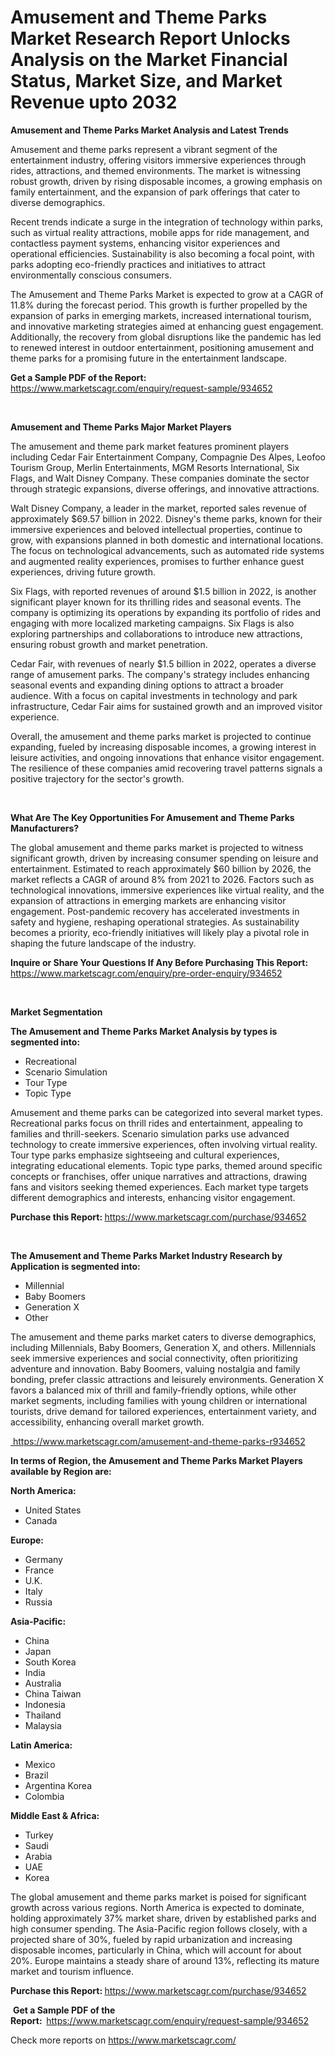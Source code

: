 <p><h1>Amusement and Theme Parks Market Research Report Unlocks Analysis on the Market Financial Status, Market Size, and Market Revenue upto 2032</h1></p><p><strong>Amusement and Theme Parks Market Analysis and Latest Trends</strong></p>
<p><p>Amusement and theme parks represent a vibrant segment of the entertainment industry, offering visitors immersive experiences through rides, attractions, and themed environments. The market is witnessing robust growth, driven by rising disposable incomes, a growing emphasis on family entertainment, and the expansion of park offerings that cater to diverse demographics.</p><p>Recent trends indicate a surge in the integration of technology within parks, such as virtual reality attractions, mobile apps for ride management, and contactless payment systems, enhancing visitor experiences and operational efficiencies. Sustainability is also becoming a focal point, with parks adopting eco-friendly practices and initiatives to attract environmentally conscious consumers.</p><p>The Amusement and Theme Parks Market is expected to grow at a CAGR of 11.8% during the forecast period. This growth is further propelled by the expansion of parks in emerging markets, increased international tourism, and innovative marketing strategies aimed at enhancing guest engagement. Additionally, the recovery from global disruptions like the pandemic has led to renewed interest in outdoor entertainment, positioning amusement and theme parks for a promising future in the entertainment landscape.</p></p>
<p><strong>Get a Sample PDF of the Report:&nbsp;</strong> <a href="https://www.marketscagr.com/enquiry/request-sample/934652?utm_campaign=3271&utm_medium=2&utm_source=Github&utm_content=ia&utm_term=07032025&utm_id=amusement-and-theme-parks">https://www.marketscagr.com/enquiry/request-sample/934652</a></p>
<p>&nbsp;</p>
<p><strong>Amusement and Theme Parks Major Market Players</strong></p>
<p><p>The amusement and theme park market features prominent players including Cedar Fair Entertainment Company, Compagnie Des Alpes, Leofoo Tourism Group, Merlin Entertainments, MGM Resorts International, Six Flags, and Walt Disney Company. These companies dominate the sector through strategic expansions, diverse offerings, and innovative attractions.</p><p>Walt Disney Company, a leader in the market, reported sales revenue of approximately $69.57 billion in 2022. Disney's theme parks, known for their immersive experiences and beloved intellectual properties, continue to grow, with expansions planned in both domestic and international locations. The focus on technological advancements, such as automated ride systems and augmented reality experiences, promises to further enhance guest experiences, driving future growth.</p><p>Six Flags, with reported revenues of around $1.5 billion in 2022, is another significant player known for its thrilling rides and seasonal events. The company is optimizing its operations by expanding its portfolio of rides and engaging with more localized marketing campaigns. Six Flags is also exploring partnerships and collaborations to introduce new attractions, ensuring robust growth and market penetration.</p><p>Cedar Fair, with revenues of nearly $1.5 billion in 2022, operates a diverse range of amusement parks. The company's strategy includes enhancing seasonal events and expanding dining options to attract a broader audience. With a focus on capital investments in technology and park infrastructure, Cedar Fair aims for sustained growth and an improved visitor experience.</p><p>Overall, the amusement and theme parks market is projected to continue expanding, fueled by increasing disposable incomes, a growing interest in leisure activities, and ongoing innovations that enhance visitor engagement. The resilience of these companies amid recovering travel patterns signals a positive trajectory for the sector's growth.</p></p>
<p>&nbsp;</p>
<p><strong>What Are The Key Opportunities For Amusement and Theme Parks Manufacturers?</strong></p>
<p><p>The global amusement and theme parks market is projected to witness significant growth, driven by increasing consumer spending on leisure and entertainment. Estimated to reach approximately $60 billion by 2026, the market reflects a CAGR of around 8% from 2021 to 2026. Factors such as technological innovations, immersive experiences like virtual reality, and the expansion of attractions in emerging markets are enhancing visitor engagement. Post-pandemic recovery has accelerated investments in safety and hygiene, reshaping operational strategies. As sustainability becomes a priority, eco-friendly initiatives will likely play a pivotal role in shaping the future landscape of the industry.</p></p>
<p><strong>Inquire or Share Your Questions If Any Before Purchasing This Report:</strong> <a href="https://www.marketscagr.com/enquiry/pre-order-enquiry/934652?utm_campaign=3271&utm_medium=2&utm_source=Github&utm_content=ia&utm_term=07032025&utm_id=amusement-and-theme-parks">https://www.marketscagr.com/enquiry/pre-order-enquiry/934652</a></p>
<p>&nbsp;</p>
<p><strong>Market Segmentation</strong></p>
<p><strong>The Amusement and Theme Parks Market Analysis by types is segmented into:</strong></p>
<p><ul><li>Recreational</li><li>Scenario Simulation</li><li>Tour Type</li><li>Topic Type</li></ul></p>
<p><p>Amusement and theme parks can be categorized into several market types. Recreational parks focus on thrill rides and entertainment, appealing to families and thrill-seekers. Scenario simulation parks use advanced technology to create immersive experiences, often involving virtual reality. Tour type parks emphasize sightseeing and cultural experiences, integrating educational elements. Topic type parks, themed around specific concepts or franchises, offer unique narratives and attractions, drawing fans and visitors seeking themed experiences. Each market type targets different demographics and interests, enhancing visitor engagement.</p></p>
<p><strong>Purchase this Report:&nbsp;</strong><a href="https://www.marketscagr.com/purchase/934652?utm_campaign=3271&utm_medium=2&utm_source=Github&utm_content=ia&utm_term=07032025&utm_id=amusement-and-theme-parks">https://www.marketscagr.com/purchase/934652</a></p>
<p>&nbsp;</p>
<p><strong>The Amusement and Theme Parks Market Industry Research by Application is segmented into:</strong></p>
<p><ul><li>Millennial</li><li>Baby Boomers</li><li>Generation X</li><li>Other</li></ul></p>
<p><p>The amusement and theme parks market caters to diverse demographics, including Millennials, Baby Boomers, Generation X, and others. Millennials seek immersive experiences and social connectivity, often prioritizing adventure and innovation. Baby Boomers, valuing nostalgia and family bonding, prefer classic attractions and leisurely environments. Generation X favors a balanced mix of thrill and family-friendly options, while other market segments, including families with young children or international tourists, drive demand for tailored experiences, entertainment variety, and accessibility, enhancing overall market growth.</p></p>
<p><a href="https://www.marketscagr.com/amusement-and-theme-parks-r934652?utm_campaign=3271&utm_medium=2&utm_source=Github&utm_content=ia&utm_term=07032025&utm_id=amusement-and-theme-parks">&nbsp;https://www.marketscagr.com/amusement-and-theme-parks-r934652</a></p>
<p><strong>In terms of Region, the Amusement and Theme Parks Market Players available by Region are:</strong></p>
<p>
    <p> <strong> North America: </strong>
        <ul>
            <li>United States</li>
            <li>Canada</li>
        </ul>
        </p> 
    <p> <strong> Europe: </strong>
        <ul>
            <li>Germany</li>
            <li>France</li>
            <li>U.K.</li>
            <li>Italy</li>
            <li>Russia</li>
        </ul>
        </p> 
    <p> <strong> Asia-Pacific: </strong>
        <ul>
            <li>China</li>
            <li>Japan</li>
            <li>South Korea</li>
            <li>India</li>
            <li>Australia</li>
            <li>China Taiwan</li>
            <li>Indonesia</li>
            <li>Thailand</li>
            <li>Malaysia</li>
        </ul>
        </p> 
    <p> <strong> Latin America: </strong>
        <ul>
            <li>Mexico</li>
            <li>Brazil</li>
            <li>Argentina Korea</li>
            <li>Colombia</li>
        </ul>
        </p> 
    <p> <strong> Middle East & Africa: </strong>
        <ul>
            <li>Turkey</li>
            <li>Saudi</li>
            <li>Arabia</li>
            <li>UAE</li>
            <li>Korea</li>
        </ul>
    </p>
    </p>
<p><p>The global amusement and theme parks market is poised for significant growth across various regions. North America is expected to dominate, holding approximately 37% market share, driven by established parks and high consumer spending. The Asia-Pacific region follows closely, with a projected share of 30%, fueled by rapid urbanization and increasing disposable incomes, particularly in China, which will account for about 20%. Europe maintains a steady share of around 13%, reflecting its mature market and tourism influence.</p></p>
<p><strong>Purchase this Report: </strong><a href="https://www.marketscagr.com/purchase/934652?utm_campaign=3271&utm_medium=2&utm_source=Github&utm_content=ia&utm_term=07032025&utm_id=amusement-and-theme-parks">https://www.marketscagr.com/purchase/934652</a></p>
<p>&nbsp;<strong>Get a Sample PDF of the Report:&nbsp;&nbsp;</strong><a href="https://www.marketscagr.com/enquiry/request-sample/934652?utm_campaign=3271&utm_medium=2&utm_source=Github&utm_content=ia&utm_term=07032025&utm_id=amusement-and-theme-parks">https://www.marketscagr.com/enquiry/request-sample/934652</a></p>
<p><strong></strong></p>
<p>Check more reports on <a href="https://www.marketscagr.com/?utm_campaign=3271&utm_medium=2&utm_source=Github&utm_content=ia&utm_term=07032025&utm_id=amusement-and-theme-parks">https://www.marketscagr.com/</a></p>